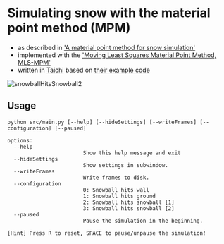 # Simulating snow with the material point method (MPM)
- as described in ['A material point method for snow simulation'](https://dl.acm.org/doi/pdf/10.1145/2461912.2461948)
- implemented with the ['Moving Least Squares Material Point Method, MLS-MPM'](https://dl.acm.org/doi/pdf/10.1145/3197517.3201293)
- written in [Taichi](https://docs.taichi-lang.org/) based on [their example code](https://github.com/taichi-dev/taichi/tree/master/python/taichi/examples)

![snowballHitsSnowball2](https://github.com/3n3l/Taichi_MPMSnowSimulation/assets/103253630/a3e70218-6251-48ce-ada6-531b5e5ed331)

## Usage

```
python src/main.py [--help] [--hideSettings] [--writeFrames] [--configuration] [--paused]

options:
  --help
                        Show this help message and exit
  --hideSettings
                        Show settings in subwindow.
  --writeFrames
                        Write frames to disk.
  --configuration
                        0: Snowball hits wall
                        1: Snowball hits ground
                        2: Snowball hits snowball [1]
                        3: Snowball hits snowball [2]
  --paused
                        Pause the simulation in the beginning.

[Hint] Press R to reset, SPACE to pause/unpause the simulation!
```
